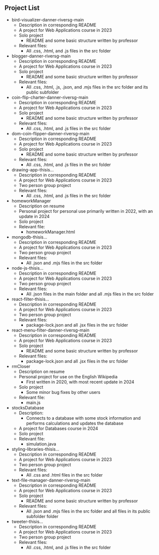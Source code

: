 ## Project List

 - bird-visualizer-danner-riversg-main
	 - Description in corresponding README
	 - A project for Web Applications course in 2023
	 - Solo project
		 - README and some basic structure written by professor
	 - Relevant files:
		 - All .css, .html, and .js files in the src folder
- blogger-danner-riversg-main
	- Description in corresponding README
	- A project for Web Applications course in 2023
	- Solo project
		- README and some basic structure written by professor
	- Relevant files:
		- All .css, .html, .js, .json, and .mjs files in the src folder and its public subfolder
- coin-flip-charter-danner-riversg-main
	- Description in corresponding README
	- A project for Web Applications course in 2023
	- Solo project
		- README and some basic structure written by professor
	- Relevant files:
		- All .css, .html, and .js files in the src folder
- dom-coin-flipper-danner-riversg-main
	- Description in corresponding README
	- A project for Web Applications course in 2023
	- Solo project
		- README and some basic structure written by professor
	- Relevant files:
		- All .css, .html, and .js files in the src folder
- drawing-app-thisis...
	- Description in corresponding README
	- A project for Web Applications course in 2023
	- Two person group project
	- Relevant files:
		- All .css, .html, and .js files in the src folder
- homeworkManager
	- Description on resume
	- Personal project for personal use primarily written in 2022, with an update in 2024
	- Solo project
	- Relevant file:
		- homeworkManager.html
- mongodb-thisis...
	- Description in corresponding README
	- A project for Web Applications course in 2023
	- Two person group project
	- Relevant files:
		- All .json and .mjs files in the src folder
- node-js-thisis...
	- Description in corresponding README
	- A project for Web Applications course in 2023
	- Two person group project
	- Relevant files:
		- All .json files in the main folder and all .mjs files in the src folder
- react-filter-thisis...
	- Description in corresponding README
	- A project for Web Applications course in 2023
	- Two person group project
	- Relevant files:
		- package-lock.json and all .jsx files in the src folder
- react-menu-filter-danner-riversg-main
	- Description in corresponding README
	- A project for Web Applications course in 2023
	- Solo project
		- README and some basic structure written by professor
	- Relevant files:
		- package-lock.json and all .jsx files in the src folder
- rmCloser
	- Description on resume
	- Personal project for use on the English Wikipedia
		- First written in 2020, with most recent update in 2024
	- Solo project
		- Some minor bug fixes by other users
	- Relevant file:
		- main.js
- stocksDatabase
	- Description:
		- Connects to a database with some stock information and performs calculations and updates the database
	- A project for Databases course in 2024
	- Solo project
	- Relevant file:
		- simulation.java
- styling-libraries-thisis...
	- Description in corresponding README
	- A project for Web Applications course in 2023
	- Two person group project
	- Relevant files:
		- All .css and .html files in the src folder
- text-file-manager-danner-riversg-main
	- Description in corresponding README
	- A project for Web Applications course in 2023
	- Solo project
		- README and some basic structure written by professor
	- Relevant files:
		- All .json and .mjs files in the src folder and all files in its public subfolder folder
- tweeter-thisis...
	- Description in corresponding README
	- A project for Web Applications course in 2023
	- Two person group project
	- Relevant files:
		- All .css, .html, and .js files in the src folder

